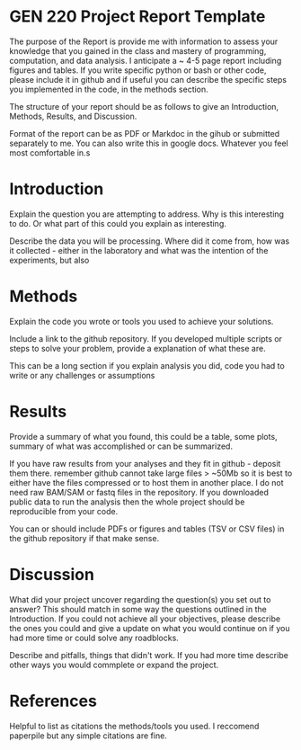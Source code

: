 # GEN 220 Project Report Template

The purpose of the Report is provide me with information to assess your knowledge that you gained in the class and mastery of programming, computation, and data analysis. I anticipate a ~ 4-5 page report including figures and tables. If you write specific python or bash or other code, please include it in github and if useful you can describe the specific steps you implemented in the code, in the methods section.

The structure of your report should be as follows to give an Introduction, Methods, Results, and Discussion.

Format of the report can be as PDF or Markdoc in the gihub or submitted separately to me. You can also write this in google docs. Whatever you feel most comfortable in.s

# Introduction

Explain the question you are attempting to address. Why is this interesting to do. Or what part of this could you explain as interesting.

Describe the data you will be processing. Where did it come from, how was it collected - either in the laboratory and what was the intention of the experiments, but also

# Methods

Explain the code you wrote or tools you used to achieve your solutions.

Include a link to the github repository. If you developed multiple scripts or steps to solve your problem, provide a explanation of what these are.

This can be a long section if you explain analysis you did, code you had to write or any challenges or assumptions

# Results

Provide a summary of what you found, this could be a table, some plots, summary of what was accomplished or can be summarized.

If you have raw results from your analyses and they fit in github - deposit them there. remember github cannot take large files > ~50Mb so it is best to either have the files compressed or to host them in another place.
I do not need raw BAM/SAM or fastq files in the repository. If you downloaded public data to run the analysis then the whole project should be reproducible from your code.

You can or should include PDFs or figures and tables (TSV or CSV files) in the github repository if that make sense.

# Discussion

What did your project uncover regarding the question(s) you set out to answer? This should match in some way the questions outlined in the Introduction. If you could not achieve all your objectives, please describe the ones you could and give a update on what you would continue on if you had more time or could solve any roadblocks.

Describe and pitfalls, things that didn't work. If you had more time describe other ways you would commplete or expand the project.

# References

Helpful to list as citations the methods/tools you used.  I reccomend paperpile but any simple citations are fine.
